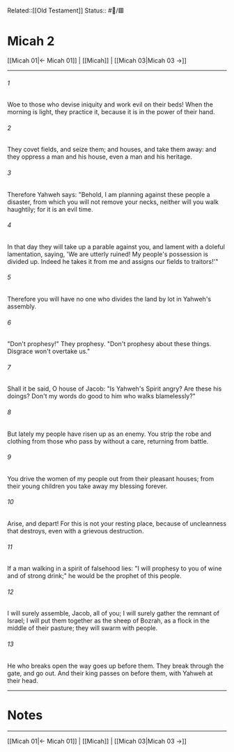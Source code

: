 Related::[[Old Testament]]
Status:: #📖/🟥
# Micah 2

[[Micah 01|← Micah 01]] | [[Micah]] | [[Micah 03|Micah 03 →]]
***



###### 1 
Woe to those who devise iniquity and work evil on their beds! When the morning is light, they practice it, because it is in the power of their hand. 

###### 2 
They covet fields, and seize them; and houses, and take them away: and they oppress a man and his house, even a man and his heritage. 

###### 3 
Therefore Yahweh says: "Behold, I am planning against these people a disaster, from which you will not remove your necks, neither will you walk haughtily; for it is an evil time. 

###### 4 
In that day they will take up a parable against you, and lament with a doleful lamentation, saying, 'We are utterly ruined! My people's possession is divided up. Indeed he takes it from me and assigns our fields to traitors!'" 

###### 5 
Therefore you will have no one who divides the land by lot in Yahweh's assembly. 

###### 6 
"Don't prophesy!" They prophesy. "Don't prophesy about these things. Disgrace won't overtake us." 

###### 7 
Shall it be said, O house of Jacob: "Is Yahweh's Spirit angry? Are these his doings? Don't my words do good to him who walks blamelessly?" 

###### 8 
But lately my people have risen up as an enemy. You strip the robe and clothing from those who pass by without a care, returning from battle. 

###### 9 
You drive the women of my people out from their pleasant houses; from their young children you take away my blessing forever. 

###### 10 
Arise, and depart! For this is not your resting place, because of uncleanness that destroys, even with a grievous destruction. 

###### 11 
If a man walking in a spirit of falsehood lies: "I will prophesy to you of wine and of strong drink;" he would be the prophet of this people. 

###### 12 
I will surely assemble, Jacob, all of you; I will surely gather the remnant of Israel; I will put them together as the sheep of Bozrah, as a flock in the middle of their pasture; they will swarm with people. 

###### 13 
He who breaks open the way goes up before them. They break through the gate, and go out. And their king passes on before them, with Yahweh at their head.

---
# Notes


***
[[Micah 01|← Micah 01]] | [[Micah]] | [[Micah 03|Micah 03 →]]
